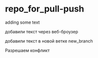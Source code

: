 ﻿# repo_for_pull-push
adding some text


добавили текст через веб-броузер


добавили текст в новой ветке new_branch


Разрешаем конфликт

